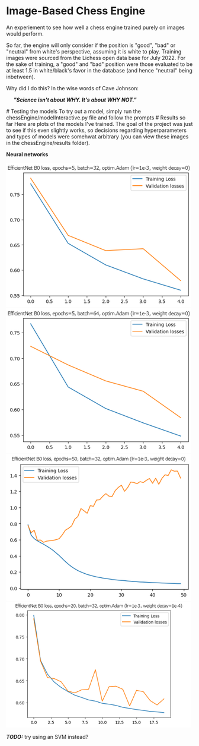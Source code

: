 # Image-Based Chess Engine
 An experiement to see how well a chess engine trained purely on images would perform.<br>
 
 So far, the engine will only consider if the position is "good", "bad" or "neutral" from white's perspective, assuming it is white to play. Training images were sourced from the Lichess open data base for July 2022. For the sake of training, a "good" and "bad" position were those evaluated to be at least 1.5 in white/black's favor in the database (and hence "neutral" being inbetween).<br>

Why did I do this? In the wise words of Cave Johnson:<br>

<b><p style="font-style: italic;">
&nbsp;&nbsp;&nbsp;&nbsp;&nbsp;&nbsp;"Science isn't about WHY. It's about WHY NOT."
</p></b>
 # Testing the models
 To try out a model, simply run the chessEngine/modelInteractive.py file and follow the prompts
 # Results so far
 Here are plots of the models I've trained. The goal of the project was just to see if this even slightly works, so decisions regarding hyperparameters and types of models were somehwat arbitrary (you can view these images in the chessEngine/results folder).<br>

 **Neural networks**<br>
 
 <img src="./chessEngine/results/EfficientNetB0_B32_E5_Lr1e-3_Wd0.png" width="500">  <img src="./chessEngine/results/EfficientNetB0_B64_E5_Lr1e-3_Wd0.png" width="500"><br>
 <img src="./chessEngine/results/EfficientNetB0_B32_E50_Lr1e-3_Wd0.png" width="500">  <img src="./chessEngine/results/EfficientNetB0_B32_E20_Lr1e-3_Wd1e-4.png" width="500"><br>


 ***TODO:*** try using an SVM instead?
